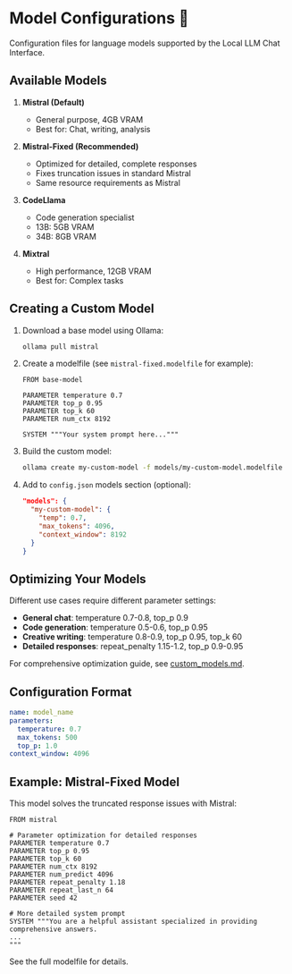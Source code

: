 # Model Configurations 🧠

Configuration files for language models supported by the Local LLM Chat Interface.

## Available Models

1. **Mistral (Default)**
   - General purpose, 4GB VRAM
   - Best for: Chat, writing, analysis

2. **Mistral-Fixed (Recommended)**
   - Optimized for detailed, complete responses
   - Fixes truncation issues in standard Mistral
   - Same resource requirements as Mistral

3. **CodeLlama**
   - Code generation specialist
   - 13B: 5GB VRAM
   - 34B: 8GB VRAM

4. **Mixtral**
   - High performance, 12GB VRAM
   - Best for: Complex tasks

## Creating a Custom Model

1. Download a base model using Ollama:
   ```bash
   ollama pull mistral
   ```

2. Create a modelfile (see `mistral-fixed.modelfile` for example):
   ```
   FROM base-model
   
   PARAMETER temperature 0.7
   PARAMETER top_p 0.95
   PARAMETER top_k 60
   PARAMETER num_ctx 8192
   
   SYSTEM """Your system prompt here..."""
   ```

3. Build the custom model:
   ```bash
   ollama create my-custom-model -f models/my-custom-model.modelfile
   ```

4. Add to `config.json` models section (optional):
   ```json
   "models": {
     "my-custom-model": {
       "temp": 0.7,
       "max_tokens": 4096, 
       "context_window": 8192
     }
   }
   ```

## Optimizing Your Models

Different use cases require different parameter settings:

- **General chat**: temperature 0.7-0.8, top_p 0.9
- **Code generation**: temperature 0.5-0.6, top_p 0.95
- **Creative writing**: temperature 0.8-0.9, top_p 0.95, top_k 60
- **Detailed responses**: repeat_penalty 1.15-1.2, top_p 0.9-0.95

For comprehensive optimization guide, see [custom_models.md](../docs/custom_models.md).

## Configuration Format

```yaml
name: model_name
parameters:
  temperature: 0.7
  max_tokens: 500
  top_p: 1.0
context_window: 4096
```

## Example: Mistral-Fixed Model

This model solves the truncated response issues with Mistral:

```
FROM mistral

# Parameter optimization for detailed responses
PARAMETER temperature 0.7
PARAMETER top_p 0.95
PARAMETER top_k 60
PARAMETER num_ctx 8192
PARAMETER num_predict 4096
PARAMETER repeat_penalty 1.18
PARAMETER repeat_last_n 64
PARAMETER seed 42

# More detailed system prompt
SYSTEM """You are a helpful assistant specialized in providing comprehensive answers.
...
"""
```

See the full modelfile for details. 